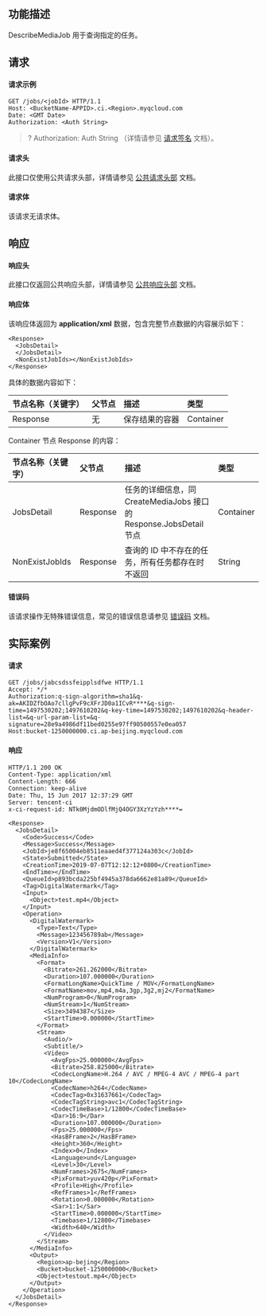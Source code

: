 ## 功能描述

DescribeMediaJob 用于查询指定的任务。

## 请求

#### 请求示例

```shell
GET /jobs/<jobId> HTTP/1.1
Host: <BucketName-APPID>.ci.<Region>.myqcloud.com
Date: <GMT Date>
Authorization: <Auth String>

```

>? Authorization: Auth String （详情请参见 [请求签名](https://cloud.tencent.com/document/product/436/7778) 文档）。
>


#### 请求头

此接口仅使用公共请求头部，详情请参见 [公共请求头部](https://cloud.tencent.com/document/product/460/42865) 文档。

#### 请求体

该请求无请求体。


## 响应

#### 响应头

此接口仅返回公共响应头部，详情请参见 [公共响应头部](https://cloud.tencent.com/document/product/460/42866) 文档。

#### 响应体
该响应体返回为 **application/xml** 数据，包含完整节点数据的内容展示如下：

``` shell
<Response>
  <JobsDetail>
  </JobsDetail>
  <NonExistJobIds></NonExistJobIds>
</Response>
```

具体的数据内容如下：

|节点名称（关键字）|父节点|描述|类型|
|:---|:-- |:--|:--|
| Response |无| 保存结果的容器 | Container |

Container 节点 Response 的内容：

|节点名称（关键字）|父节点|描述|类型|
|:---|:-- |:--|:--|
| JobsDetail | Response | 任务的详细信息，同 CreateMediaJobs 接口的 <br/>Response.JobsDetail 节点 |  Container |
| NonExistJobIds | Response | 查询的 ID 中不存在的任务，所有任务都存在时不返回 |  String |

#### 错误码

该请求操作无特殊错误信息，常见的错误信息请参见 [错误码](https://cloud.tencent.com/document/product/460/42867) 文档。


## 实际案例

#### 请求

```shell
GET /jobs/jabcsdssfeipplsdfwe HTTP/1.1
Accept: */*
Authorization:q-sign-algorithm=sha1&q-ak=AKIDZfbOAo7cllgPvF9cXFrJD0a1ICvR****&q-sign-time=1497530202;1497610202&q-key-time=1497530202;1497610202&q-header-list=&q-url-param-list=&q-signature=28e9a4986df11bed0255e97ff90500557e0ea057
Host:bucket-1250000000.ci.ap-beijing.myqcloud.com

```

#### 响应

```shell
HTTP/1.1 200 OK
Content-Type: application/xml
Content-Length: 666
Connection: keep-alive
Date: Thu, 15 Jun 2017 12:37:29 GMT
Server: tencent-ci
x-ci-request-id: NTk0MjdmODlfMjQ4OGY3XzYzYzh****=

<Response>
  <JobsDetail>
    <Code>Success</Code>
    <Message>Success</Message>
    <JobId>je8f65004eb8511eaaed4f377124a303c</JobId>
    <State>Submitted</State>
    <CreationTime>2019-07-07T12:12:12+0800</CreationTime>
    <EndTime></EndTime>
    <QueueId>p893bcda225bf4945a378da6662e81a89</QueueId>
    <Tag>DigitalWatermark</Tag>
    <Input>
      <Object>test.mp4</Object>
    </Input>
    <Operation>
      <DigitalWatermark>
        <Type>Text</Type>
        <Message>123456789ab</Message>
        <Version>V1</Version>
      </DigitalWatermark> 
      <MediaInfo>
        <Format>
          <Bitrate>261.262000</Bitrate>
          <Duration>107.000000</Duration>
          <FormatLongName>QuickTime / MOV</FormatLongName>
          <FormatName>mov,mp4,m4a,3gp,3g2,mj2</FormatName>
          <NumProgram>0</NumProgram>
          <NumStream>1</NumStream>
          <Size>3494387</Size>
          <StartTime>0.000000</StartTime>
        </Format>
        <Stream>
          <Audio/>
          <Subtitle/>
          <Video>
            <AvgFps>25.000000</AvgFps>
            <Bitrate>258.825000</Bitrate>
            <CodecLongName>H.264 / AVC / MPEG-4 AVC / MPEG-4 part 10</CodecLongName>
            <CodecName>h264</CodecName>
            <CodecTag>0x31637661</CodecTag>
            <CodecTagString>avc1</CodecTagString>
            <CodecTimeBase>1/12800</CodecTimeBase>
            <Dar>16:9</Dar>
            <Duration>107.000000</Duration>
            <Fps>25.000000</Fps>
            <HasBFrame>2</HasBFrame>
            <Height>360</Height>
            <Index>0</Index>
            <Language>und</Language>
            <Level>30</Level>
            <NumFrames>2675</NumFrames>
            <PixFormat>yuv420p</PixFormat>
            <Profile>High</Profile>
            <RefFrames>1</RefFrames>
            <Rotation>0.000000</Rotation>
            <Sar>1:1</Sar>
            <StartTime>0.000000</StartTime>
            <Timebase>1/12800</Timebase>
            <Width>640</Width>
          </Video>
        </Stream>
      </MediaInfo>
      <Output>
        <Region>ap-bejing</Region>
        <Bucket>bucket-1250000000</Bucket>
        <Object>testout.mp4</Object>
      </Output>
    </Operation>
  </JobsDetail>
</Response>
```

